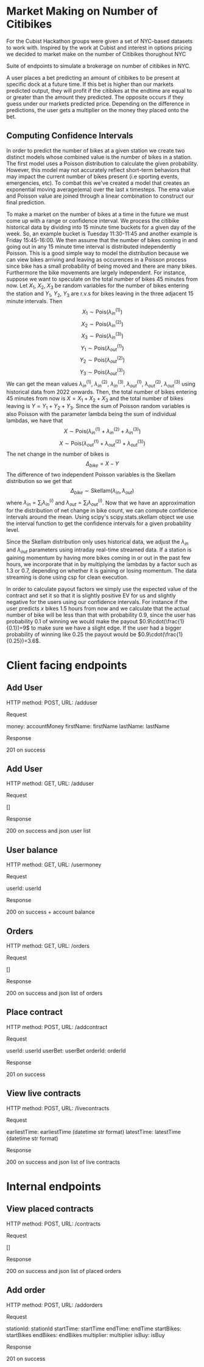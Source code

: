 # Market Making on Number of Citibikes
For the Cubist Hackathon groups were given a set of NYC-based datasets to work with. Inspired by the work at Cubist and interest in options pricing we decided to market make on the number of Citibikes thorughout NYC

Suite of endpoints to simulate a brokerage on number of citibikes in NYC.

A user places a bet predicting an amount of citibikes to be present at specific dock at a future time. If this bet is higher than our markets predicted output, they will profit if the citibikes at the endtime are equal to or greater than the amount they predicted. The opposite occurs if they guess under our markets predicted price. Depending on the difference in predictions, the user gets a multiplier on the money they placed onto the bet.



## Computing Confidence Intervals

In order to predict the number of bikes at a given station we create two distinct models whose combined value is the number of bikes in a station. The first model uses a Poisson distribution to calculate the given probability. However, this model may not accurately reflect short-term behaviors that may impact the current number of bikes present (i.e sporting events, emergencies, etc). To combat this we've created a model that creates an exponential moving average(ema) over the last x timesteps. The ema value and Poisson value are joined through a linear combination to construct our final prediction. 

To make a market on the number of bikes at a time in the future we must come up with a range or confidence interval. We process the citibike historical data by dividing into 15 minute time buckets for a given day of the week. So, an example bucket is Tuesday 11:30-11:45 and another example is Friday 15:45-16:00. We then assume that the number of bikes coming in and going out in any 15 minute time interval is distributed independently Poisson. This is a good simple way to model the distribution because we can view bikes arriving and leaving as occurences in a Poisson process since bike has a small probability of being moved and there are many bikes. Furthermore the bike movements are largely independent. For instance, suppose we want to speculate on the total number of bikes 45 minutes from now. Let $X_1$, $X_2$, $X_3$ be random variables for the number of bikes entering the station and $Y_1$, $Y_2$, $Y_3$ are r.v.s for bikes leaving in the three adjacent 15 minute intervals. Then $$X_1\sim \text{Pois}(\lambda_{in}^{(1)})$$ $$X_2\sim \text{Pois}(\lambda_{in}^{(2)})$$ $$X_3\sim \text{Pois}(\lambda_{in}^{(3)})$$ $$Y_1\sim \text{Pois}(\lambda_{out}^{(1)})$$ $$Y_2\sim \text{Pois}(\lambda_{out}^{(2)})$$ $$Y_3\sim \text{Pois}(\lambda_{out}^{(3)})$$ We can get the mean values $\lambda_{in}^{(1)}$, $\lambda_{in}^{(2)}$, $\lambda_{in}^{(3)}$, $\lambda_{out}^{(1)}$, $\lambda_{out}^{(2)}$, $\lambda_{out}^{(3)}$ using historical data from 2022 onwards. Then, the total number of bikes entering 45 minutes from now is $X=X_1+X_2+X_3$ and the total number of bikes leaving is $Y=Y_1+Y_2+Y_3$. Since the sum of Poisson random variables is also Poisson with the parameter lambda being the sum of individual lambdas, we have that $$X\sim \text{Pois}(\lambda_{in}^{(1)}+\lambda_{in}^{(2)}+\lambda_{in}^{(3)})$$ $$X\sim \text{Pois}(\lambda_{out}^{(1)}+\lambda_{out}^{(2)}+\lambda_{out}^{(3)})$$ The net change in the number of bikes is $$\Delta_{bike} = X-Y$$ The difference of two independent Poisson variables is the Skellam distribution so we get that $$\Delta_{bike} \sim \text{Skellam}(\lambda_{in}, \lambda_{out})$$ where $\lambda_{in}=\sum_{i} \lambda_{in}^{(i)}$ and $\lambda_{out}=\sum_{i}\lambda_{out}^{(i)}$. Now that we have an approximation for the distribution of net change in bike count, we can compute confidence intervals around the mean. Using scipy's scipy.stats.skellam object we use the interval function to get the confidence intervals for a given probability level.

Since the Skellam distribution only uses historical data, we adjust the $\lambda_{in}$ and $\lambda_{out}$ parameters using intraday real-time streamed data. If a station is gaining momentum by having more bikes coming in or out in the past few hours, we incorporate that in by multiplying the lambdas by a factor such as 1.3 or 0.7, depending on whether it is gaining or losing momentum. The data streaming is done using csp for clean execution.

In order to calculate payout factors we simply use the expected value of the contract and set it so that it is slightly positive EV for us and slightly negative for the users using our confidence intervals. For instance if the user predicts $x$ bikes 1.5 hours from now and we calculate that the actual number of bike will be less than that with probability 0.9, since the user has probability 0.1 of winning we would make the payout $0.9\cdot(\frac{1}{0.1})=9$ to make sure we have a slight edge. If the user had a bigger probability of winning like 0.25 the payout would be $0.9\cdot(\frac{1}{0.25})=3.6$.

# Client facing endpoints

## Add User

HTTP method: POST, URL: /adduser

Request

money: accountMoney
firstName: firstName
lastName: lastName

Response

201 on success

## Add User

HTTP method: GET, URL: /adduser

Request

[]

Response

200 on success and json user list

## User balance

HTTP method: GET, URL: /usermoney

Request

userId: userId

Response

200 on success + account balance

## Orders

HTTP method: GET, URL: /orders

Request

[]

Response

200 on success and json list of orders

## Place contract

HTTP method: POST, URL: /addcontract

Request

userId: userId
userBet: userBet
orderId: orderId

Response

201 on success

## View live contracts

HTTP method: POST, URL: /livecontracts

Request

earliestTime: earliestTime (datetime str format)
latestTime: latestTime	   (datetime str format)

Response

200 on success and json list of live contracts

# Internal endpoints

## View placed contracts

HTTP method: POST, URL: /contracts

Request

[]

Response

200 on success and json list of placed orders

## Add order

HTTP method: POST, URL: /addorders

Request

stationId: stationId
startTime: startTime
endTime: endTime
startBikes: startBikes
endBikes: endBikes
multiplier: multiplier
isBuy: isBuy

Response

201 on success

